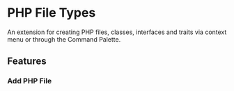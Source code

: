 # PHP File Types

An extension for creating PHP files, classes, interfaces and traits via context menu or through the Command Palette.

## Features

### Add PHP File